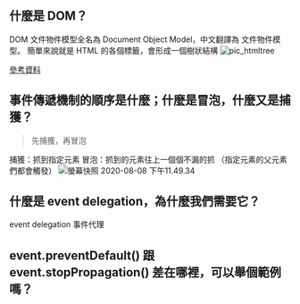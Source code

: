 ## 什麼是 DOM？
DOM 文件物件模型全名為 Document Object Model，中文翻譯為 文件物件模型。
簡單來說就是 HTML 的各個標籤，會形成一個樹狀結構
![pic_htmltree](https://i.imgur.com/vag9LtK.gif)

[參考資料](https://ithelp.ithome.com.tw/articles/10202689)


## 事件傳遞機制的順序是什麼；什麼是冒泡，什麼又是捕獲？

> 先捕獲，再冒泡

捕獲：抓到指定元素
冒泡：抓到的元素往上一個個不漏的抓
（指定元素的父元素們都會觸發）
![螢幕快照 2020-08-08 下午11.49.34](https://i.imgur.com/81xQxxq.png)


## 什麼是 event delegation，為什麼我們需要它？
event delegation 事件代理


## event.preventDefault() 跟 event.stopPropagation() 差在哪裡，可以舉個範例嗎？
